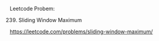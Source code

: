 Leetcode Probem:

239. Sliding Window Maximum

https://leetcode.com/problems/sliding-window-maximum/
